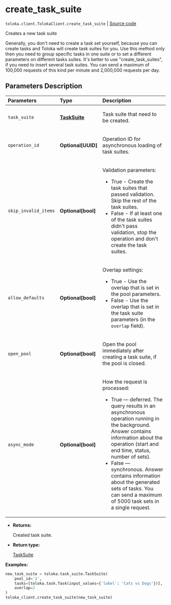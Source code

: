 # create_task_suite
`toloka.client.TolokaClient.create_task_suite` | [Source code](https://github.com/Toloka/toloka-kit/blob/v1.0.2/src/client/__init__.py#L2359)

Creates a new task suite


Generally, you don't need to create a task set yourself, because you can create tasks and Toloka will create
task suites for you. Use this method only then you need to group specific tasks in one suite or to set a
different parameters on different tasks suites.
It's better to use "create_task_suites", if you need to insert several task suites.
You can send a maximum of 100,000 requests of this kind per minute and 2,000,000 requests per day.

## Parameters Description

| Parameters | Type | Description |
| :----------| :----| :-----------|
`task_suite`|**[TaskSuite](toloka.client.task_suite.TaskSuite.md)**|<p>Task suite that need to be created.</p>
`operation_id`|**Optional\[UUID\]**|<p>Operation ID for asynchronous loading of task suites.</p>
`skip_invalid_items`|**Optional\[bool\]**|<p>Validation parameters:</p> <ul> <li>True - Create the task suites that passed validation. Skip the rest of the task suites.</li> <li>False - If at least one of the task suites didn&#x27;t pass validation, stop the operation and   don&#x27;t create the task suites.</li> </ul>
`allow_defaults`|**Optional\[bool\]**|<p>Overlap settings:</p> <ul> <li>True - Use the overlap that is set in the pool parameters.</li> <li>False - Use the overlap that is set in the task suite parameters (in the `overlap` field).</li> </ul>
`open_pool`|**Optional\[bool\]**|<p>Open the pool immediately after creating a task suite, if the pool is closed.</p>
`async_mode`|**Optional\[bool\]**|<p>How the request is processed:</p> <ul> <li>True — deferred. The query results in an asynchronous operation running in the background.   Answer contains information about the operation (start and end time, status, number of sets).</li> <li>False — synchronous. Answer contains information about the generated sets of tasks.   You can send a maximum of 5000 task sets in a single request.</li> </ul>

* **Returns:**

  Created task suite.

* **Return type:**

  [TaskSuite](toloka.client.task_suite.TaskSuite.md)

**Examples:**


```python
new_task_suite = toloka.task_suite.TaskSuite(
    pool_id='1',
    tasks=[toloka.task.Task(input_values={'label': 'Cats vs Dogs'})],
    overlap=2
)
toloka_client.create_task_suite(new_task_suite)
```
